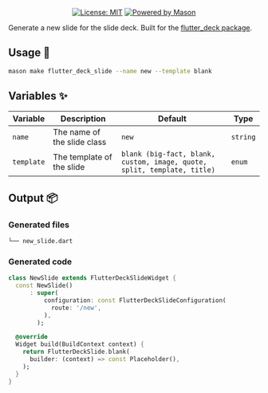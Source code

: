 <p align="center">
<a href="https://opensource.org/licenses/MIT"><img src="https://img.shields.io/badge/license-MIT-purple.svg" alt="License: MIT"></a>
<a href="https://github.com/felangel/mason"><img src="https://img.shields.io/endpoint?url=https%3A%2F%2Ftinyurl.com%2Fmason-badge" alt="Powered by Mason"></a>
</p>

Generate a new slide for the slide deck. Built for the [flutter_deck package][1].

## Usage 🚀

```sh
mason make flutter_deck_slide --name new --template blank
```

## Variables ✨

| Variable   | Description                 | Default                                                                 | Type     |
| ---------- | --------------------------- | ----------------------------------------------------------------------- | -------- |
| `name`     | The name of the slide class | `new`                                                                   | `string` |
| `template` | The template of the slide   | `blank (big-fact, blank, custom, image, quote, split, template, title)` | `enum`   |

## Output 📦

### Generated files

```sh
└── new_slide.dart
```

### Generated code

```dart
class NewSlide extends FlutterDeckSlideWidget {
  const NewSlide()
      : super(
          configuration: const FlutterDeckSlideConfiguration(
            route: '/new',
          ),
        );

  @override
  Widget build(BuildContext context) {
    return FlutterDeckSlide.blank(
      builder: (context) => const Placeholder(),
    );
  }
}
```

[1]: https://github.com/mkobuolys/flutter_deck
